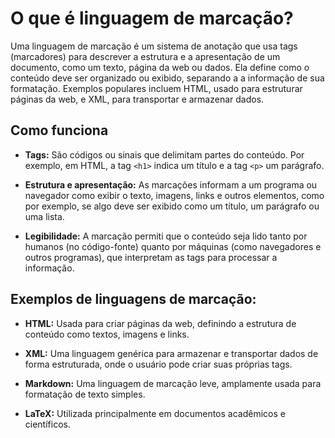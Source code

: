 # O que é linguagem de marcação?

Uma linguagem de marcação é um sistema de anotação que usa tags
(marcadores) para descrever a estrutura e a apresentação de um
documento, como um texto, página da web ou dados. Ela define
como o conteúdo deve ser organizado ou exibido, separando a
a informação de sua formatação. Exemplos populares incluem HTML,
usado para estruturar páginas da web, e XML, para transportar e
armazenar dados.

## Como funciona

* **Tags:** São códigos ou sinais que delimitam partes do conteúdo. Por
  exemplo, em HTML, a tag `<h1>` indica um título e a tag `<p>`
  um parágrafo.

* **Estrutura e apresentação:** As marcações informam a um
  programa ou navegador como exibir o texto, imagens, links e outros
  elementos, como por exemplo, se algo deve ser exibido como um
  título, um parágrafo ou uma lista.

* **Legibilidade:** A marcação permiti que o conteúdo seja lido tanto
  por humanos (no código-fonte) quanto por máquinas (como
  navegadores e outros programas), que interpretam as tags para
  processar a informação.

## Exemplos de linguagens de marcação:

* **HTML:** Usada para criar páginas da web, definindo a estrutura de
  conteúdo como textos, imagens e links.
  
* **XML:** Uma linguagem genérica para armazenar e transportar
  dados de forma estruturada, onde o usuário pode criar suas
  próprias tags. 

* **Markdown:** Uma linguagem de marcação leve, amplamente usada
  para formatação de texto simples. 

* **LaTeX:** Utilizada principalmente em documentos acadêmicos e
  científicos.
